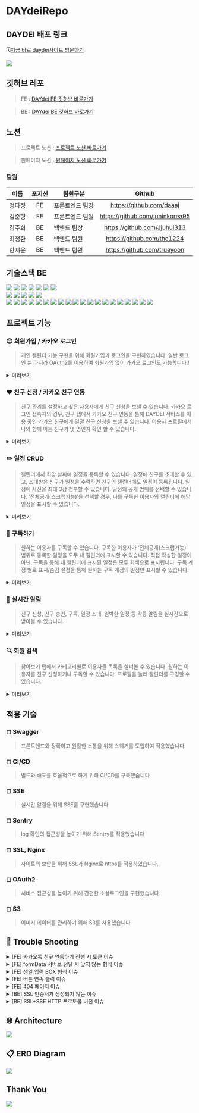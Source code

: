 # DAYdeiRepo
## DAYDEI 배포 링크
🗓️[지금 바로 daydei사이트 방문하기](https://www.daydei.life/)

<p>
  <img src="https://user-images.githubusercontent.com/94800969/232995084-4eb7d3d4-2d75-44af-8921-a28765e2c881.gif">
</p>



## 깃허브 레포

> FE :
[DAYdei FE 깃허브 바로가기](https://github.com/DAYdeiProject/DAYdei_FE.git)


> BE :
[DAYdei BE 깃허브 바로가기](https://github.com/DAYdeiProject/DAYdeiBackRepo)

## 노션

>프로젝트 노션 :
[프로젝트 노션 바로가기](https://shard-velvet-790.notion.site/daydei-258f1b00e93c4c719b92be10e78a3a51)


>원페이지 노션 :
[원페이지 노션 바로가기](https://shard-velvet-790.notion.site/A-4-SA-ae22a288543d455c810012fd6ac9b3a0)

### 팀원

| 이름   | 포지션 | 팀원구분        |             Github              |
| ------ | :----: | --------------- | :-----------------------------: |
| 정다정 |   FE   | 프론트엔드 팀장 | https://github.com/daaaj |
| 김준형 |   FE   | 프론트엔드 팀원 | https://github.com/juninkorea95 |
| 김주희 |   BE   | 백엔드 팀장 |    https://github.com/Jjuhui313     |
| 최정환 |   BE   | 백엔드 팀원 | https://github.com/the1224 |
| 한지윤 |   BE   | 백엔드 팀원 | https://github.com/trueyoon |


## 기술스택 BE

<div> 
  <img src="https://img.shields.io/badge/JAVA-007396?style=for-the-badge&logo=java&logoColor=white">
  <img src="https://img.shields.io/badge/IntelliJIDEA-000000?style=for-the-badge&logo=IntelliJIDEA&logoColor=white">
  <img src="https://img.shields.io/badge/Gradle-02303A?style=for-the-badge&logo=Gradle&logoColor=white">
  <img src="https://img.shields.io/badge/Linux-FCC624?style=for-the-badge&logo=Linux&logoColor=white">
  <img src="https://img.shields.io/badge/Ubuntu-E95420?style=for-the-badge&logo=Ubuntu&logoColor=white">
  <img src="https://img.shields.io/badge/jsonwebtokens-000000?style=for-the-badge&logo=jsonwebtokens&logoColor=white">
  <img src="https://img.shields.io/badge/SSE-000000?style=for-the-badge&logo=&logoColor=white"/> <br>
  <img src="https://img.shields.io/badge/springboot-6DB33F?style=for-the-badge&logo=springboot&logoColor=white">
  <img src="https://img.shields.io/badge/springsecurity-6DB33F?style=for-the-badge&logo=springsecurity&logoColor=white">
  <img src="https://img.shields.io/badge/AmazonEC2-FF9900?style=for-the-badge&logo=AmazonEC2&logoColor=white"/> 
  <img src="https://img.shields.io/badge/AmazonS3-569A31?style=for-the-badge&logo=AmazonS3&logoColor=white"/>
  <img src="https://img.shields.io/badge/AmazonRDS-527FFF?style=for-the-badge&logo=AmazonRDS&logoColor=white"/> <br>
  <img src="https://img.shields.io/badge/MySQL-4479A1?style=for-the-badge&logo=mysql&logoColor=white">
  <img src="https://img.shields.io/badge/jquery-0769AD?style=for-the-badge&logo=jquery&logoColor=white">
  <img src="https://img.shields.io/badge/CODEDEPLOY-181717?style=for-the-badge"/>
  <img src="https://img.shields.io/badge/NGINX-009639?style=for-the-badge&logo=nginx&logoColor=white"/>
  <img src="https://img.shields.io/badge/git-F05032?style=for-the-badge&logo=git&logoColor=white"/>
  <img src="https://img.shields.io/badge/github-181717?style=for-the-badge&logo=github&logoColor=white"/>
  <img src="https://img.shields.io/badge/GithubActions-2088FF?style=for-the-badge&logo=githubactions&logoColor=white"/>
  <img src="https://img.shields.io/badge/Postman-FF6C37?style=for-the-badge&logo=Postman&logoColor=white"/>
  <img src="https://img.shields.io/badge/Swagger-85EA2D?style=for-the-badge&logo=swagger&logoColor=black"/>
  <img src="https://img.shields.io/badge/Sentry-362D59?style=for-the-badge&logo=sentry&logoColor=white"/>
  <img src="https://img.shields.io/badge/Notion-000000?style=for-the-badge&logo=Notion&logoColor=white"/> 
  <img src="https://img.shields.io/badge/Slack-4A154B?style=for-the-badge&logo=slack&logoColor=white"/>
  <img src="https://img.shields.io/badge/html5-E34F26?style=for-the-badge&logo=html5&logoColor=white"> 
  <img src="https://img.shields.io/badge/css-1572B6?style=for-the-badge&logo=css3&logoColor=white"> 
  <img src="https://img.shields.io/badge/javascript-F7DF1E?style=for-the-badge&logo=javascript&logoColor=black"> 
  <img src="https://img.shields.io/badge/react-61DAFB?style=for-the-badge&logo=react&logoColor=black"> 
  <img src="https://img.shields.io/badge/Redux_Toolkit-764ABC?style=for-the-badge&logo=redux&logoColor=white">
  <img src="https://img.shields.io/badge/Axios-5a2f88?style=for-the-badge&logo=axios&logoColor=white">
  <img src="https://img.shields.io/badge/Styled_Components-DB7093?style=for-the-badge&logo=styled-components&logoColor=white">
  <img src="https://img.shields.io/badge/react--router--dom-CA4245?style=for-the-badge&logo=react-router-dom&logoColor=white">
</div>

## 프로젝트 기능

### 😊 회원가입  / 카카오 로그인

> 개인 캘린더 기능 구현을 위해 회원가입과 로그인을 구현하였습니다.
일반 로그인 뿐 아니라 OAuth2를 이용하여 회원가입 없이 카카오 로그인도 가능합니다.!

<details>
<summary>미리보기</summary>
  <p>
  <img src="https://user-images.githubusercontent.com/86552492/232414598-6bd1935b-2a97-4d8e-9dd0-fe5cc8fedc0a.png" />
  <img src="https://user-images.githubusercontent.com/86552492/232414742-7e56f6a9-9442-4216-8492-d022b4419856.png"/> 
</p>
</details>



### ❤️ 친구 신청 / 카카오 친구 연동

> 친구 관계를 설정하고 싶은 사용자에게 친구 신청을 보낼 수 있습니다.
카카오 로그인 접속자의 경우, 친구 탭에서 카카오 친구 연동을 통해
DAYDEI 서비스를 이용 중인 카카오 친구에게 일괄 친구 신청을 보낼 수 있습니다.
이용자 프로필에서 나와 함께 아는 친구가 몇 명인지 확인 할 수 있습니다.

<details>
<summary>미리보기</summary>
  <p>
  <img src="https://user-images.githubusercontent.com/122579951/233258184-4945b9c7-89b7-4b9c-a46a-e8db542e652f.png">
  <img src="https://user-images.githubusercontent.com/122579951/233258195-50fba0b6-3721-4afa-963d-051276aa7574.png">
</p>
</details>


### ✏️ 일정 CRUD

> 캘린더에서 희망 날짜에 일정을 등록할 수 있습니다.
일정에 친구를 초대할 수 있고, 초대받은 친구가 일정을 수락하면 친구의 캘린더에도 일정이 등록됩니다.
일정에 사진을 최대 3장 첨부할 수 있습니다.
일정의 공개 범위를 선택할 수 있습니다.
‘전체공개(스크랩가능)’을 선택할 경우, 나를 구독한 이용자의 캘린더에 해당 일정을 표시할 수 있습니다.
> 

<details>
<summary>미리보기</summary>
  <div>
    <img src="https://user-images.githubusercontent.com/86552492/232416137-a6488b2c-a8be-4e5d-91f3-125e148478a5.png"/> 
    <img src="https://user-images.githubusercontent.com/86552492/232416274-68b1403d-8669-45dd-8dcf-691d2f852055.png"/> 
    <img src="https://user-images.githubusercontent.com/122579951/233257295-56d72102-96d4-4085-8478-6184edaa8b3e.png"/> 
  </div>
</details>

### 🌟 구독하기

> 원하는 이용자를 구독할 수 있습니다.
구독한 이용자가 ‘전체공개(스크랩가능)’ 범위로 등록한 일정을 모두 내 캘린더에 표시할 수 있습니다.
직접 작성한 일정이 아닌, 구독을 통해 내 캘린더에 표시된 일정은 모두 회색으로 표시됩니다.
구독 계정 별로 표시/숨김 설정을 통해 원하는 구독 계정의 일정만 표시할 수 있습니다.
> 

<details>
<summary>미리보기</summary>
  <div>
    <img src="https://user-images.githubusercontent.com/51226340/232831456-9ea82050-0cb8-4d4b-91d0-3a2a986b0227.jpg">
    <img src = "https://user-images.githubusercontent.com/86552492/232415618-d3563e0c-53f1-4544-bce3-2ff95ff5adc6.png"/>
  </div>
</details>



### 🔔 실시간 알림

> 친구 신청, 친구 승인, 구독, 일정 초대, 임박한 일정 등 각종 알림을 실시간으로 받아볼 수 있습니다.
> 

<details>
<summary>미리보기</summary>
  <div>
    <img src = "https://user-images.githubusercontent.com/86552492/232415166-6d26877b-d2e5-41ed-b996-b1bb0bd0c3a3.png"/>
    <img src = "https://user-images.githubusercontent.com/122579951/233256488-39272d6b-c517-43ec-897b-2ce0e296a862.png" />
</div>
</details>



### 🔍 회원 검색

> 찾아보기 탭에서 카테고리별로 이용자들 목록을 살펴볼 수 있습니다.
원하는 이용자를 친구 신청하거나 구독할 수 있습니다.
프로필을 눌러 캘린더를 구경할 수 있습니다.
> 

<details>
<summary>미리보기</summary>
  <div>
    <img src="https://user-images.githubusercontent.com/51226340/232833946-89346709-5d67-49f0-b073-2ce014cdeb49.jpg">
  </div>
</details>


## 적용 기술

### ◻ Swagger

> 프론트엔드와 정확하고 원활한 소통을 위해 스웨거를 도입하여 적용했습니다.
> 

### ◻ CI/CD

> 빌드와 배포를 효율적으로 하기 위해 CI/CD를 구축했습니다
> 

### ◻ SSE

> 실시간 알림을 위해 SSE를 구현했습니다
> 

### ◻ Sentry

> log 확인의 접근성을 높이기 위해 Sentry를 적용했습니다
> 

### ◻ SSL, Nginx

> 사이트의 보안을 위해 SSL과 Nginx로 https를 적용하였습니다.
> 

### ◻ OAuth2

> 서비스 접근성을 높이기 위해 간편한 소셜로그인을 구현했습니다
> 

### ◻ S3

> 이미지 데이터를 관리하기 위해 S3를 사용했습니다
> 

## 🚨 Trouble Shooting 

  <details>
  <summary>[FE] 카카오톡 친구 연동하기 진행 시 토큰 이슈</summary>

문제
 
- 카카오톡 친구 연동 api 사용시 로그인한 유저의 token과 카카오톡 redirect uri에서 받은 code를 서버에 보내고 response에 로그인한 유저의 token이 와야하는데 길이가 짧은 token이 계속 왔다. 그래서 해당 유저의 정보를 불러오지 못하는 에러가 발생하였다.

시도
 
- 값이 제대로 전달 안되는 문제일까봐 일일이 콘솔 찍어가며 값이 제대로 들어가는지 확인하였다. 통신도 잘 되었고 api에 필요한 값이 제대로 보내지고 있는게 확인되었다. 하지만 여전히 짧은 token이 반환되고 있었다.

해결
 
- 카카오톡 로그인시에는 token이 제대로 반환되었기 때문에 친구 연동 클릭시 다시 카카오톡 로그인을 하는 로직으로 수정하였다.

  </details>


<details>
  <summary>[FE] formData 서버로 전달 시 맞지 않는 형식 이슈</summary>

문제
    
- 프로필 수정시 정보를 서버에 보낼때 형식이 이미지는 multipart/form-data, 다른 정보는 application/json 형식으로 보내야 했다. 그래서 formData 안에 정보 넣고 header에 "Content-Type": "multipart/form-data" 로 지정하고 요청했지만 400에러가 떴다. 
    
시도 

- 이전에는 string 값을 formData로 보낼때 key, value 형식에 맞게만 작성하면 서버에 잘 전달되었다. 그래서 이번에도 그렇게 하고 있었지만 json 형식으로 따로 지정을 해줘야된다고 해서 JSON.stringify로 감싼 후 formData로 보내봤지만 또 400에러가 떴다.
    
해결 

- 팀원분이 Blob을 이용하여 보내면 된다고 해서, blob 객체 생성 후 JSON.stringify로 서버로 요청하니깐 해결 되었다.
  
</details>

<details>
  <summary>[FE] 생일 입력 BOX 형식 이슈 </summary>

  문제
  
- 본래 회원 가입 페이지에서 생일 정보는 사용자가 직접 태어난 달과 날짜를 네자리 수로 적어 Input box에 적어 제출하도록 구현했다. 
  위와 같은 방식의 문제점은 생일의 형식에 벗어나는 숫자 (ex : 9999 / 0000)를 입력해도 회원가입이 허용된다는 점이었다.

  시도

  - 첫 시도로는 기존의 Input box 형식을 유지하되, 입력값의 validation을 적용하려는 방향으로 잡았다. 
  하지만 이러한 방향은 입력값에 대한 조건을 다소 복잡한 방식으로 줘야했던 만큼 효율적이지 않았다. 

  해결
  
- 값을 입력하여 전달하는 방식에는 input 뿐만 아니라 select이 있다는 것을 발견하고 적용했다. 
</details>

<details>
  <summary>[FE] 버튼 연속 클릭 이슈 </summary>
문제
- 본래 회원 가입 페이지에서 생일 정보는 사용자가 직접 태어난 달과 날짜를 네자리 수로 적어 Input box에 적어 제출하도록 구현했다. 위와 같은 방식의 문제점은 생일의 형식에 벗어나는 숫자 (ex : 9999 / 0000)를 입력해도 회원가입이 허용된다는 점이었다.
시도
- 첫 시도로는 기존의 Input box 형식을 유지하되, 입력값의 validation을 적용하려는 방향으로 잡았다. 하지만 이러한 방향은 입력값에 대한 조건을 다소 복잡한 방식으로 줘야했던 만큼 효율적이지 않았다. 
해결
- 값을 입력하여 전달하는 방식에는 input 뿐만 아니라 select이 있다는 것을 발견하고 적용했다. 
</details>

<details>
<summary>[FE] 404 페이지 이슈 </summary>

* 문제 

- 처음에 페이지 구성할때 userId에 따라서 캘린더가 바뀌는 형식으로 경로 설정을 하였다. ( /:id ) 잘못된 경로로 접근할때, 없는 아이디로 접근했을 등 보여줄 404 페이지를 만들었는데, 예를들어 /15643로 없는 id로 접근 했을 때는 콘솔 에러만 나고 404페이지로 이동하지 않는 에러가 발생했다. 

* 시도

- useEffect로 url이 바뀔때마다 useLocation으로 id를 가져온 후, 서버와 통신 후 없는 id일때 404 페이지로 이동시키는 로직을 작성했다. 하지만 서버와 통신하면서 loading중일때는 home 화면이 잠깐 보였다가 404 페이지로 이동되는 현상이 있었다. 깜빡거리는 것 처럼 보여서 home page를 user 정보가 있을때만 보여지게 작성해보았지만, 여전히 똑같은 이슈가 있었다.

* 해결 

- 멘토님께 질문한 결과, 첫번째로 url에 userId가 보여지는게 좋지 않다해서, 이걸 먼저 수정해보고 다시 똑같은 이슈가 있는지 확인해보기로 하였다. 그래서 url에 id를 없앤 후, 페이지를 더 나누고 없는 id나 잘못된 경로로 접근해보니 바로 404페이지로 이동하였다. 
</details>

<details>
<summary> [BE] SSL 인증서가 생성되지 않는 이슈</summary>

* 문제 

- SSL 인증서를 생성하는 과정에서
- the following errors were reported by the server:
와 같은 에러가 거듭 발생하였다.

* 시도

- nginx와 certbot 완전 삭제 후 다시 진행하였으나, 해결되지 않고 같은 오류가 거듭 발생하였다.

* 해결 

- 인스턴스 재 생성 후 설정되어 있는 PortForwarding 모두 삭제한 뒤 다시 진행하니 정상적으로 인증서가 생성되었다.

</details>

<details>
<summary>[BE] SSL+SSE HTTP 프로토콜 버전 이슈 </summary>

* 문제 

- SSL 적용 후 클라이언트 console에 다음과 같은 에러가 찍혔다.
net::ERR_INCOMPLETE_CHUNKED_ENCODING

* 시도

- 알고 보니 nginx를 사용할 시 HTTP 프로토콜 버전이
자동으로 1.0으로 잡히고,
SSE 연결을 유지해주어야 하는데 이는 1.0 버전에서는 불가능하기 때문에 해당 오류가 발생하는 것으로 확인되었다.

* 해결 

- nginx conf파일에
HTTP를 1.1로 설정해주기 위해 server블록에 다음을 추가해주어야 했다.
proxy_set_header Connection '';
proxy_http_version 1.1;
또한 연결 시간이 기본 1분으로 설정되기 때문에 연결 시간을 늘리고자 다음 설정도 추가해주었더니 해당 에러는 더 이상 뜨지 않았다.
proxy_read_timeout 3600s
proxy_send_timeout 3600s

</details>

<!-- BE
<br>

- 1. SSL 인증서
    - 문제 : 
    SSL 인증서를 생성하는 과정에서 `- the following errors were reported by the server:` 에러 발생
    - 시도 : 
    nginx와 certbot 완전 삭제 후 다시 진행하였으나 같은 오류 발생
    - 해결 : 
    인스턴스 재생성 후 설정되어 있는 PortForwarding 모두 삭제 후 다시 진행하여 정상적으로 인증서 생성
  
  <br>
- 2. SSL+SSE HTTP 프로토콜 버전 이슈
    - 문제 : 
    SSL 적용 후 클라이언트 console에 다음과 같은 에러 발생
    **`net::ERR_INCOMPLETE_CHUNKED_ENCODING`**
    - 시도 : 
    검색 결과,
    nginx 사용 시, HTTP 프로토콜 버전 1.0으로 자동 설정되며
    1.0 버전에서는 SSE 연결 유지가 불가능하기 때문에
    해당 오류가 발생하는 것으로 확인
    - 해결 : 
    nginx conf파일에
    HTTP를 1.1로 설정해주기 위해 server블록에 다음을 추가해주어야 했다.
    `proxy_set_header Connection '';`
    `proxy_http_version 1.1;`
    또한 연결 시간이 기본 1분으로 설정되기 때문에 연결 시간을 늘리고자 다음 설정도 추가해주었더니 해당 에러는 더 이상 뜨지 않았다.
    `proxy_read_timeout 3600s`
    `proxy_send_timeout 3600s` -->

## 🌐 Architecture

<div>
  <img src = "https://user-images.githubusercontent.com/122579951/233255906-0cf29388-f3df-47ee-85d4-ded35f562e5e.png">
</div>

## 📋 ERD Diagram

<div>
  <img src="https://user-images.githubusercontent.com/94800969/233273683-294ccc97-b8d8-4dc2-bec1-1bde4a3a78b0.JPG">
</div>


## Thank You
<p>
  <img src="https://user-images.githubusercontent.com/51226340/232444605-f65642c7-5bfe-4457-8f97-2956fd17edb1.png">
</p>
